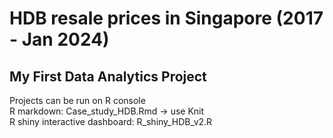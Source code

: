 # HDB resale prices in Singapore (2017 - Jan 2024) 
## My First Data Analytics Project
Projects can be run on R console <br>
R markdown: Case_study_HDB.Rmd -> use Knit <br>
R shiny interactive dashboard: R_shiny_HDB_v2.R <br>
